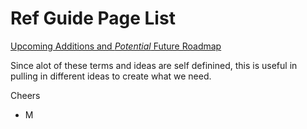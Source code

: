 # Ref Guide Page List

[Upcoming Additions and *Potential* Future Roadmap](https://github.com/mycroftwilde/devil-steps-in-a-myth-system/tree/master/ref_guide/mythsystems)

Since alot of these terms and ideas are self definined, this is useful in pulling in different ideas to create what we need. 

Cheers

- M
